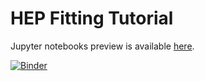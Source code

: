 # HEP Fitting Tutorial

Jupyter notebooks preview is available [here](https://nbviewer.jupyter.org/github/klieret/HEPFittingTutorial/tree/master/examples/jupyter_notebooks/).

[![Binder](https://mybinder.org/badge_logo.svg)](https://mybinder.org/v2/gh/klieret/HEPFittingTutorial/master?filepath=examples%2Fjupyter_notebooks)


